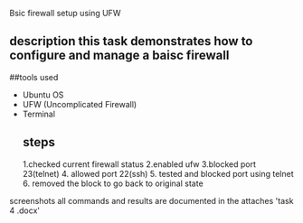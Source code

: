 Bsic firewall setup using UFW 
## description this task demonstrates how to configure and manage a baisc firewall
##tools used
- Ubuntu OS
- UFW (Uncomplicated Firewall)
- Terminal
  ## steps
  1.checked current firewall status
  2.enabled ufw
  3.blocked port 23(telnet)
  4. allowed port 22(ssh)
  5. tested and blocked port using telnet
  6. removed the block to go back to original state
  
screenshots
all commands and results are documented in the attaches 'task 4 .docx'






